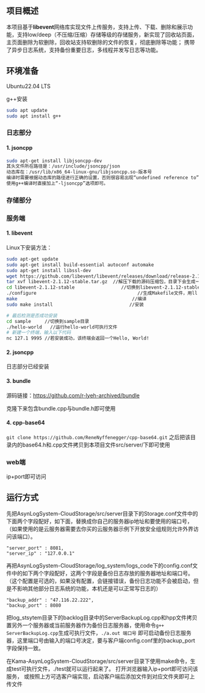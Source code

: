 ## 项目概述

本项目基于**libevent**网络库实现文件上传服务，支持上传、下载、删除和展示功能，支持low/deep（不压缩/压缩）存储等级的存储服务，新实现了回收站页面，主页面删除为软删除，回收站支持软删除的文件的恢复，彻底删除等功能；
携带了异步日志系统，支持备份重要日志，多线程并发写日志等功能。

## 环境准备

Ubuntu22.04 LTS

g++安装

```bash
sudo apt update
sudo apt install g++
```

### 日志部分

#### 1. jsoncpp

```bash
sudo apt-get install libjsoncpp-dev
其头文件所在路径是：/usr/include/jsoncpp/json
动态库在：/usr/lib/x86_64-linux-gnu/libjsoncpp.so-版本号
编译时需要根据动态库的路径进行正确的设置，否则很容易出现“undefined reference to”问题。
使用g++编译时直接加上“-ljsoncpp”选项即可。
```

### 存储部分

### 服务端

#### 1. libevent

Linux下安装方法：

```bash
sudo apt-get update
sudo apt-get install build-essential autoconf automake
sudo apt-get install libssl-dev
wget https://github.com/libevent/libevent/releases/download/release-2.1.12-stable/libevent-2.1.12-stable.tar.gz
tar xvf libevent-2.1.12-stable.tar.gz  //解压下载的源码压缩包，目录下会生成一个libevent-2.1.12-stable目录
cd libevent-2.1.12-stable                 //切换到libevent-2.1.12-stable目录,(安装步骤可以查看README.md文件)
./configure                                     //生成Makefile文件，用ll Makefile可以看到Makefile文件已生成
make                                          //编译
sudo make install                            //安装

# 最后检测是否成功安装
cd sample     //切换到sample目录
./hello-world   //运行hello-world可执行文件
# 新建一个终端，输入以下代码
nc 127.1 9995 //若安装成功，该终端会返回一个Hello, World!
```

#### 2. jsoncpp

日志部分已经安装

#### 3. bundle

源码链接：https://github.com/r-lyeh-archived/bundle

克隆下来包含bundle.cpp与bundle.h即可使用 
#### 4. cpp-base64
`git clone https://github.com/ReneNyffenegger/cpp-base64.git`
之后把该目录内的base64.h和.cpp文件拷贝到本项目文件src/server/下即可使用

### web端
ip+port即可访问

## 运行方式
先把AsynLogSystem-CloudStorage/src/server目录下的Storage.conf文件中的下面两个字段配好，如下面，替换成你自己的服务器ip地址和要使用的端口号，（如果使用的是云服务器需要去你买的云服务器示例下开放安全组规则允许外界访问该端口）。
```
"server_port" : 8081,
"server_ip" : "127.0.0.1"
```
再把AsynLogSystem-CloudStorage/log_system/logs_code下的config.conf文件中的如下两个字段配好，这两个字段是备份日志存放的服务器地址和端口号。（这个配置是可选的，如果没有配置，会链接错误，备份日志功能不会被启动，但是不影响其他部分日志系统的功能，本机还是可以正常写日志的）
```
"backup_addr" : "47.116.22.222",
"backup_port" : 8080
```
把log_stsytem目录下的backlog目录中的ServerBackupLog.cpp和hpp文件拷贝置另外一个服务器或当前服务器作为备份日志服务器，使用命令`g++ ServerBackupLog.cpp`生成可执行文件，`./a.out 端口号` 即可启动备份日志服务器，这里端口号由输入的端口号决定，要与客户端config.conf里的backup_port字段保持一致。

在Kama-AsynLogSystem-CloudStorage/src/server目录下使用make命令，生成test可执行文件，./test就可以运行起来了。
打开浏览器输入ip+port即可访问该服务，
或按照上方可选客户端实现，启动客户端后添加文件到对应文件夹即可上传文件
